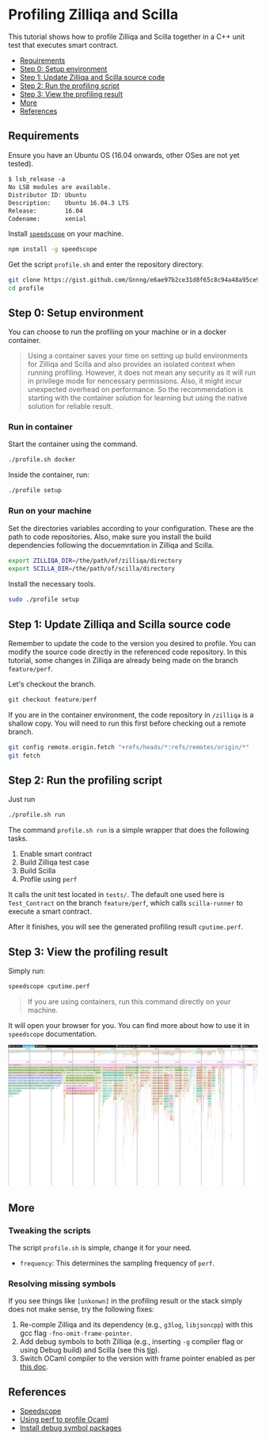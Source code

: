 # Profiling Zilliqa and Scilla

This tutorial shows how to profile Zilliqa and Scilla together in a C++ unit test that executes smart contract.

<!-- TOC depthTo:2 -->

- [Requirements](#requirements)
- [Step 0: Setup environment](#step-0-setup-environment)
- [Step 1: Update Zilliqa and Scilla source code](#step-1-update-zilliqa-and-scilla-source-code)
- [Step 2: Run the profiling script](#step-2-run-the-profiling-script)
- [Step 3: View the profiling result](#step-3-view-the-profiling-result)
- [More](#more)
- [References](#references)

<!-- /TOC -->

## Requirements

Ensure you have an Ubuntu OS (16.04 onwards, other OSes are not yet tested).

```console
$ lsb_release -a
No LSB modules are available.
Distributor ID: Ubuntu
Description:    Ubuntu 16.04.3 LTS
Release:        16.04
Codename:       xenial
```

Install [`speedscope`](https://github.com/jlfwong/speedscope) on your machine.

```bash
npm install -g speedscope
```

Get the script `profile.sh` and enter the repository directory.

```bash
git clone https://gist.github.com/Gnnng/e6ae97b2ce31d8f65c8c94a48a95ce94 profile
cd profile
```

## Step 0: Setup environment

You can choose to run the profiling on your machine or in a docker container.

> Using a container saves your time on setting up build environments for Zilliqa and Scilla and also provides an isolated context when running profiling. However, it does not mean any security as it will run in privilege mode for nencessary permissions. Also, it might incur unexpected overhead on performance. So the recommendation is starting with the container solution for learning but using the native solution for reliable result.

### Run in container

Start the container using the command.

```bash
./profile.sh docker
```

Inside the container, run:

```bash
./profile setup
```

### Run on your machine

Set the directories variables according to your configuration. These are the path to code repositories. Also, make sure you install the build dependencies following the docuemntation in Zilliqa and Scilla.

```bash
export ZILLIQA_DIR=/the/path/of/zilliqa/directory
export SCILLA_DIR=/the/path/of/scilla/directory
```

Install the necessary tools.

```bash
sudo ./profile setup
```

## Step 1: Update Zilliqa and Scilla source code

Remember to update the code to the version you desired to profile. You can modify the source code directly in the referenced code repository. In this tutorial, some changes in Zilliqa are already being made on the branch `feature/perf`.

Let's checkout the branch.

```cpp
git checkout feature/perf
```

If you are in the container environment, the code repository in `/zilliqa` is a shallow copy. You will need to run this first before checking out a remote branch.

```bash
git config remote.origin.fetch "+refs/heads/*:refs/remotes/origin/*"
git fetch
```

## Step 2: Run the profiling script

Just run

```bash
./profile.sh run
```

The command `profile.sh run` is a simple wrapper that does the following tasks.

1. Enable smart contract
2. Build Zilliqa test case
3. Build Scilla
4. Profile using `perf`

It calls the unit test located in `tests/`. The default one used here is `Test_Contract` on the branch `feature/perf`, which calls `scilla-runner` to execute a smart contract.

After it finishes, you will see the generated profiling result `cputime.perf`.

## Step 3: View the profiling result

Simply run:

```bash
speedscope cputime.perf
```

> If you are using containers, run this command directly on your machine.

It will open your browser for you. You can find more about how to use it in `speedscope` documentation.

![speedscope](images/speedscope.png)

## More

### Tweaking the scripts

The script `profile.sh` is simple, change it for your need.

- `frequency`: This determines the sampling frequency of `perf`.

### Resolving missing symbols

If you see things like `[unkonwn]` in the profiling result or the stack simply does not make sense, try the following fixes:

1. Re-comple Zilliqa and its dependency (e.g., `g3log`, `libjsoncpp`) with this gcc flag `-fno-omit-frame-pointer`.
2. Add debug symbols to both Zilliqa (e.g., inserting `-g` complier flag  or using Debug build) and Scilla (see this [tip](https://github.com/Zilliqa/scilla/wiki/Profiling-Scilla-:-Tips)).
3. Switch OCaml compiler to the version with frame pointer enabled as per [this doc](https://ocaml.org/learn/tutorials/performance_and_profiling.html#Using-perf-on-Linux).

## References

- [Speedscope](https://github.com/jlfwong/speedscope)
- [Using perf to profile Ocaml](https://ocaml.org/learn/tutorials/performance_and_profiling.html#Using-perf-on-Linux)
- [Install debug symbol packages](https://wiki.ubuntu.com/Debug%20Symbol%20Packages)